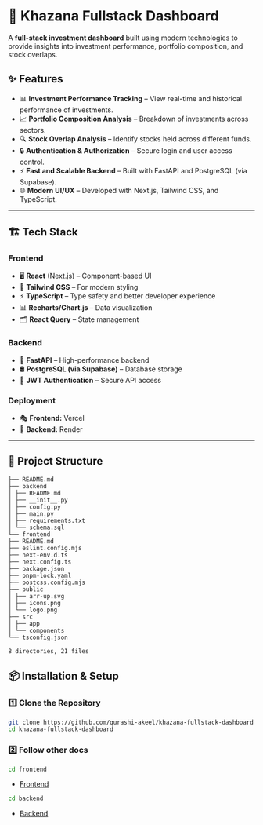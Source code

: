 # 🚀 Khazana Fullstack Dashboard

A **full-stack investment dashboard** built using modern technologies to provide insights into investment performance, portfolio composition, and stock overlaps.

## ✨ Features

- 📊 **Investment Performance Tracking** – View real-time and historical performance of investments.
- 📈 **Portfolio Composition Analysis** – Breakdown of investments across sectors.
- 🔍 **Stock Overlap Analysis** – Identify stocks held across different funds.
- 🔒 **Authentication & Authorization** – Secure login and user access control.
- ⚡ **Fast and Scalable Backend** – Built with FastAPI and PostgreSQL (via Supabase).
- 🌐 **Modern UI/UX** – Developed with Next.js, Tailwind CSS, and TypeScript.

---

## 🏗️ Tech Stack

### **Frontend**

- 🖥 **React** (Next.js) – Component-based UI
- 🎨 **Tailwind CSS** – For modern styling
- ⚡ **TypeScript** – Type safety and better developer experience
- 📊 **Recharts/Chart.js** – Data visualization
- 🗂 **React Query** – State management

### **Backend**

- 🚀 **FastAPI** – High-performance backend
- 🛢 **PostgreSQL (via Supabase)** – Database storage
- 🔐 **JWT Authentication** – Secure API access

### **Deployment**

- 🎭 **Frontend:** Vercel
- 🔧 **Backend:** Render

---

## 📁 Project Structure

```
├── README.md
├── backend
│ ├── README.md
│ ├── __init__.py
│ ├── config.py
│ ├── main.py
│ ├── requirements.txt
│ └── schema.sql
└── frontend
├── README.md
├── eslint.config.mjs
├── next-env.d.ts
├── next.config.ts
├── package.json
├── pnpm-lock.yaml
├── postcss.config.mjs
├── public
│ ├── arr-up.svg
│ ├── icons.png
│ └── logo.png
├── src
│ ├── app
│ └── components
└── tsconfig.json

8 directories, 21 files
```

## 📦 Installation & Setup

### **1️⃣ Clone the Repository**

```sh
git clone https://github.com/qurashi-akeel/khazana-fullstack-dashboard
cd khazana-fullstack-dashboard
```

### **2️⃣ Follow other docs**

```sh
cd frontend
```

- [Frontend](/frontend/README.md)

```sh
cd backend
```

- [Backend](/backend/README.md)
